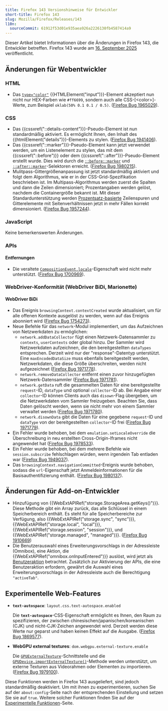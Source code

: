 ```yaml
---
title: Firefox 143 Versionshinweise für Entwickler
short-title: Firefox 143
slug: Mozilla/Firefox/Releases/143
l10n:
  sourceCommit: 61912f53d01e935aea926a2226130fb4587414a9
---
```


Dieser Artikel bietet Informationen über die Änderungen in Firefox 143, die Entwickler betreffen.
Firefox 143 wurde am [16. September 2025](https://whattrainisitnow.com/release/?version=143) veröffentlicht.

## Änderungen für Webentwickler

### HTML

- Das [<code>type="color"</code>](/de/docs/Web/HTML/Reference/Elements/input/color) {{HTMLElement("input")}}-Element akzeptiert nun nicht nur HEX-Farben wie `#ff6699`, sondern auch alle CSS-[\<color\>]-Werte, zum Beispiel `oklab(50% 0.1 0.1 / 0.5)`. ([Firefox Bug 1965029](https://bugzil.la/1965029)).

### CSS

- Das {{cssxref("::details-content")}}-Pseudo-Element ist nun standardmäßig aktiviert. Es ermöglicht Ihnen, den Inhalt des {{htmlElement("details")}}-Elements zu stylen.
  ([Firefox Bug 1941406](https://bugzil.la/1941406)).
- Das {{cssxref("::marker")}}-Pseudo-Element kann jetzt verwendet werden, um ein Listenelement zu stylen, das mit dem {{cssxref("::before")}} oder dem {{cssxref("::after")}}-Pseudo-Element erstellt wurde. Dies wird durch die [`::before::marker`](/de/docs/Web/CSS/::before#beforemarker_nested_pseudo-elements) und [`::after::marker`](/de/docs/Web/CSS/::after#aftermarker_nested_pseudo-elements)-Selektoren erreicht.
  ([Firefox Bug 1980215](https://bugzil.la/1980215)).
- Mulitpass-Gittergrößenanpassung ist jetzt standardmäßig aktiviert und folgt dem Algorithmus, wie er in der CSS-Grid-Spezifikation beschrieben ist. Im Multipass-Algorithmus werden zuerst die Spalten und dann die Zeilen dimensioniert; Prozentangaben werden gelöst, nachdem die Containergröße bekannt ist. Mit dieser Standardunterstützung werden [Prozentsatz-basierte](/de/docs/Web/CSS/grid-template-rows#percentage) Zeilenspuren und Gitterelemente mit Seitenverhältnissen jetzt in mehr Fällen korrekt dimensioniert.
  ([Firefox Bug 1957244](https://bugzil.la/1957244)).

### JavaScript

Keine bemerkenswerten Änderungen.

### APIs

#### Entfernungen

- Die veraltete [`CompositionEvent.locale`](/de/docs/Web/API/CompositionEvent/locale)-Eigenschaft wird nicht mehr unterstützt.
  ([Firefox Bug 1700969](https://bugzil.la/1700969)).

### WebDriver-Konformität (WebDriver BiDi, Marionette)

#### WebDriver BiDi

- Das Ereignis `browsingContext.contextCreated` wurde aktualisiert, um für alle offenen Kontexte ausgelöst zu werden, wenn auf das Ereignis abonniert wird ([Firefox Bug 1754273](https://bugzil.la/1754273)).
- Neue Befehle für das `network`-Modul implementiert, um das Aufzeichnen von Netzwerkdaten zu ermöglichen:
  - `network.addDataCollector` fügt einen Netzwerk-Datensammler zu `contexts`, `userContexts` oder global hinzu. Der Sammler wird Netzwerkdaten aufzeichnen, die den bereitgestellten `dataTypes` entsprechen. Derzeit wird nur der "response"-Datentyp unterstützt. Eine `maxEncodedDataSize` muss ebenfalls bereitgestellt werden, Netzwerkdaten, die diese Größe überschreiten, werden nicht aufgezeichnet ([Firefox Bug 1971778](https://bugzil.la/1971778)).
  - `network.removeDataCollector` entfernt einen zuvor hinzugefügten Netzwerk-Datensammler ([Firefox Bug 1971781](https://bugzil.la/1971781)).
  - `network.getData` ruft die gesammelten Daten für eine bereitgestellte `request`-ID, `dataType` und optional `collector`-ID ab. Bei Angabe einer `collector`-ID können Clients auch das `disown`-Flag übergeben, um die Netzwerkdaten vom Sammler freizugeben. Beachten Sie, dass Daten gelöscht werden, wenn sie nicht mehr von einem Sammler verwaltet werden ([Firefox Bug 1971780](https://bugzil.la/1971780)).
  - `network.disownData` gibt die Daten für eine gegebene `request`-ID und `dataType` von der bereitgestellten `collector`-ID frei ([Firefox Bug 1971779](https://bugzil.la/1971779)).
- Ein Fehler wurde behoben, bei dem `emulation.setLocaleOverride` die Überschreibung in neu erstellten Cross-Origin-Iframes nicht angewendet hat ([Firefox Bug 1978533](https://bugzil.la/1978533)).
- Ein Fehler wurde behoben, bei dem mehrere Befehle wie `session.subscribe` fehlschlagen würden, wenn irgendein Tab entladen war ([Firefox Bug 1949037](https://bugzil.la/1949037)).
- Das `browsingContext.navigationCommitted`-Ereignis wurde behoben, sodass die `url`-Eigenschaft jetzt Anmeldeinformationen für die Basisauthentifizierung enthält. ([Firefox Bug 1980137](https://bugzil.la/1980137)).

## Änderungen für Add-on-Entwickler

- Hinzufügung von {{WebExtAPIRef("storage.StorageArea.getKeys()")}}. Diese Methode gibt ein Array zurück, das alle Schlüssel in einem Speicherbereich enthält. Es steht für alle Speicherbereiche zur Verfügung, also {{WebExtAPIRef("storage.sync", "sync")}}, {{WebExtAPIRef("storage.local", "local")}}, {{WebExtAPIRef("storage.session", "session")}}, und {{WebExtAPIRef("storage.managed", "managed")}}. ([Firefox Bug 1910669](https://bugzil.la/1910669))
- Die Benutzerauswahl eines Erweiterungsvorschlags in der Adressleiste (Omnibox), eine Aktion, die {{WebExtAPIRef("omnibox.onInputEntered")}} auslöst, wird jetzt als [Benutzeraktion](/de/docs/Mozilla/Add-ons/WebExtensions/User_actions) betrachtet. Zusätzlich zur Aktivierung der APIs, die eine Benutzeraktion erfordern, gewährt die Auswahl eines Erweiterungsvorschlags in der Adressleiste auch die Berechtigung `"activeTab"`.

## Experimentelle Web-Features

- **`text-autospace`**: `layout.css.text-autospace.enabled`

  Die **`text-autospace`**-CSS-Eigenschaft ermöglicht es Ihnen, den Raum zu spezifizieren, der zwischen chinesischen/japanischen/koreanischen (CJK) und nicht-CJK-Zeichen angewendet wird. Derzeit werden diese Werte nur geparst und haben keinen Effekt auf die Ausgabe. ([Firefox Bug 1869577](https://bugzil.la/1869577)).

- **WebGPU external textures**: `dom.webgpu.external-texture.enable`

  Die [`GPUExternalTexture`](/de/docs/Web/API/GPUExternalTexture)-Schnittstelle und die [`GPUDevice.importExternalTexture()`](/de/docs/Web/API/GPUDevice/importExternalTexture)-Methode werden unterstützt, um externe Texturen aus Videorahmen oder Elementen zu importieren. ([Firefox Bug 1979100](https://bugzil.la/1979100)).

Diese Funktionen werden in Firefox 143 ausgeliefert, sind jedoch standardmäßig deaktiviert.
Um mit ihnen zu experimentieren, suchen Sie auf der `about:config`-Seite nach der entsprechenden Einstellung und setzen Sie sie auf `true`.
Weitere solcher Funktionen finden Sie auf der [Experimentelle Funktionen](/de/docs/Mozilla/Firefox/Experimental_features)-Seite.
